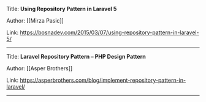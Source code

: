 Title: **Using Repository Pattern in Laravel 5**

Author: [[Mirza Pasic]]

Link: https://bosnadev.com/2015/03/07/using-repository-pattern-in-laravel-5/

---

Title: **Laravel Repository Pattern – PHP Design Pattern**

Author: [[Asper Brothers]]

Link: https://asperbrothers.com/blog/implement-repository-pattern-in-laravel/

---
